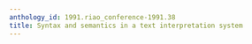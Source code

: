 ```yaml
---
anthology_id: 1991.riao_conference-1991.38
title: Syntax and semantics in a text interpretation system
---
```

